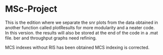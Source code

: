 # MSc-Project
This is the edition where we separate the snr plots from the data obtained in another function called plotResults for more modularity and a neater code.
In this version. the results will also be stored at the end of the code in a .mat file.
ber and throughput graphs need refining.

MCS indexes without RIS has been obtained
MCS indexing is corrected.
